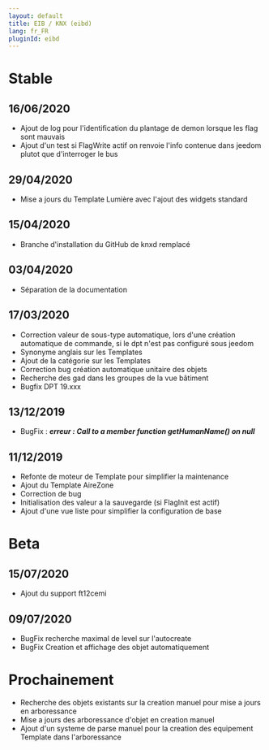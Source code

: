 ```yaml
---
layout: default
title: EIB / KNX (eibd)
lang: fr_FR
pluginId: eibd
---
```


# Stable
## 16/06/2020
* Ajout de log pour l'identification du plantage de demon lorsque les flag sont mauvais
* Ajout d'un test si FlagWrite actif on renvoie l'info contenue dans jeedom plutot que d'interroger le bus

## 29/04/2020
* Mise a jours du Template Lumière avec l'ajout des widgets standard

## 15/04/2020
* Branche d'installation du GitHub de knxd remplacé

## 03/04/2020
* Séparation de la documentation

## 17/03/2020
* Correction valeur de sous-type automatique, lors d'une création automatique de commande, si le dpt n'est pas configuré sous jeedom
* Synonyme anglais sur les Templates
* Ajout de la catégorie sur les Templates
* Correction bug création automatique unitaire des objets
* Recherche des gad dans les groupes de la vue bâtiment
* Bugfix DPT 19.xxx

## 13/12/2019
* BugFix : ***erreur : Call to a member function getHumanName() on null***

## 11/12/2019
* Refonte de moteur de Template pour simplifier la maintenance
* Ajout du Template AireZone
* Correction de bug
* Initialisation des valeur a la sauvegarde (si FlagInit est actif)
* Ajout d'une vue liste pour simplifier la configuration de base

# Beta
## 15/07/2020
* Ajout du support ft12cemi

## 09/07/2020
* BugFix recherche maximal de level sur l'autocreate
* BugFix Creation et affichage des objet automatiquement

# Prochainement
* Recherche des objets existants sur la creation manuel pour mise a jours en arboressance
* Mise a jours des arboressance d'objet en creation manuel
* Ajout d'un systeme de parse manuel pour la creation des equipement Template dans l'arboressance
